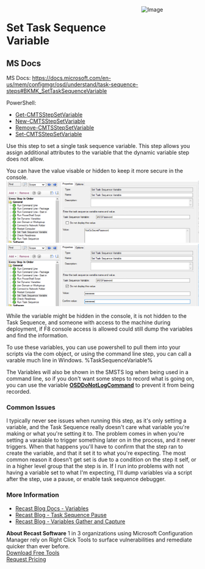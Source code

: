 <img style="float: right;" src="https://www.recastsoftware.com/wp-content/uploads/2021/10/Recast-Logo-Dark_Horizontal.svg"  alt="Image" height="43" width="150">

# Set Task Sequence Variable

## MS Docs

MS Docs: <https://docs.microsoft.com/en-us/mem/configmgr/osd/understand/task-sequence-steps#BKMK_SetTaskSequenceVariable>

PowerShell:

- [Get-CMTSStepSetVariable](https://docs.microsoft.com/en-us/powershell/module/configurationmanager/Get-CMTSStepSetVariable?view=sccm-ps)
- [New-CMTSStepSetVariable](https://docs.microsoft.com/en-us/powershell/module/configurationmanager/New-CMTSStepSetVariable?view=sccm-ps)
- [Remove-CMTSStepSetVariable](https://docs.microsoft.com/en-us/powershell/module/configurationmanager/Remove-CMTSStepSetVariable?view=sccm-ps)
- [Set-CMTSStepSetVariable](https://docs.microsoft.com/en-us/powershell/module/configurationmanager/Set-CMTSStepSetVariable?view=sccm-ps)

Use this step to set a single task sequence variable. This step allows you assign additional attributes to the variable that the dynamic variable step does not allow.

You can have the value visable or hidden to keep it more secure in the console.
![Task Sequence Variables 1](media/TSVarsStep01.png)  
![Task Sequence Variables 2](media/TSVarsStep02.png)  

While the variable might be hidden in the console, it is not hidden to the Task Sequence, and someone with access to the machine during deployment, if F8 console access is allowed could still dump the variables and find the information.

To use these variables, you can use powershell to pull them into your scripts via the com object, or using the command line step, you can call a varable much line in Windows. %TaskSequenceVariable%  

The Variables will also be shown in the SMSTS log when being used in a command line, so if you don't want some steps to record what is going on, you can use the variable [**OSDDoNotLogCommand**](https://docs.microsoft.com/en-us/mem/configmgr/osd/understand/task-sequence-variables#OSDDoNotLogCommand) to prevent it from being recorded.  

### Common Issues

I typically never see issues when running this step, as it's only setting a variable, and the Task Sequence really doesn't care what variable you're making or what you're setting it to.  The problem comes in when you're setting a varaiable to trigger something later on in the process, and it never triggers.  When that happens you'll have to confirm that the step ran to create the variable, and that it set it to what you're expecting.  The most common reason it doesn't get set is due to a condition on the step it self, or in a higher level group that the step is in.  If I run into problems with not having a variable set to what I'm expecting, I'll dump variables via a script after the step, use a pause, or enable task sequence debugger.  

### More Information

- [Recast Blog Docs - Variables](Variables.md)
- [Recast Blog - Task Sequence Pause](https://www.recastsoftware.com/blog/a-week-of-task-sequence-tips-day-02)
- [Recast Blog - Variables Gather and Capture](https://www.recastsoftware.com/blog/a-week-of-task-sequence-tips-day-03)

**About Recast Software**
1 in 3 organizations using Microsoft Configuration Manager rely on Right Click Tools to surface vulnerabilities and remediate quicker than ever before.  
[Download Free Tools](https://www.recastsoftware.com/?utm_source=cmdocs&utm_medium=referral&utm_campaign=cmdocs#formarea)  
[Request Pricing](https://www.recastsoftware.com/pricing?utm_source=cmdocs&utm_medium=referral&utm_campaign=cmdocs)